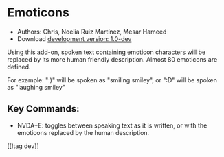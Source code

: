 # Emoticons #

* Authors: Chris, Noelia Ruiz Martínez, Mesar Hameed
* Download [development version: 1.0-dev][1]

Using this add-on, spoken text containing emoticon characters will be replaced by its more human friendly description.
Almost 80 emoticons are defined.

For example: ":)" will be spoken as "smiling smiley", or ":D" will be spoken as "laughing smiley"

## Key Commands: ##

*	NVDA+E: toggles between speaking text as it is written, or with the emoticons replaced by the human description.
 
[[!tag dev]]

[1]: http://addons.nvda-project.org/files/get.php?file=emo-dev
